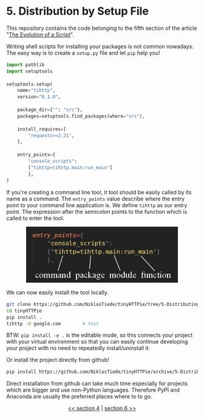 # 5. Distribution by Setup File

This repository contains the code belonging to the fifth section of the article "[The Evolution of a Script](https://the-coding-lab.com/posts/the-evolution-of-a-script/)".

Writing shell scripts for installing your packages is not common nowadays. The easy way is to create a `setup.py` file and let `pip` help you!

```python
import pathlib
import setuptools

setuptools.setup(
    name="tihttp",
    version="0.1.0",

    package_dir={"": "src"},
    packages=setuptools.find_packages(where="src"),

    install_requires=[
        "requests>=2.21",
    ],

    entry_points={
        "console_scripts":
        ["tihttp=tihttp.main:run_main"]
        },
)
```

If you're creating a command line tool, it tool should be easily called by its name as a command. The `entry_points` value describe where the entry point to your command line application is. We define `tihttp` as our entry point. The expression after the semicolon points to the function which is called to enter the tool.

<p align="center">
    <img src="docs/script_entrypoint.png" width="400px">
</p>

We can now easily install the tool locally.

```bash
git clone https://github.com/NiklasTiede/tinyHTTPie/tree/5-Distributing-by-Setup-File.git
cd tinyHTTPie
pip install .
tihttp -H google.com        # test
```

BTW: `pip install -e .` is the editable mode, so this connects your project with your virtual environment so that you can easily continue developing your project with no need to repeatedly install/uninstall it.

Or install the project directly from github!

```bash
pip install https://github.com/NiklasTiede/tinyHTTPie/archive/5-Distributing-by-Setup-File.zip
```

Direct installation from github can take much time especially for projects which are bigger and use non-Python languages. Therefore PyPI and Anaconda are usually the preferred places where to to go.

<div>
<p align="center"><a href="https://github.com/NiklasTiede/tinyHTTPie/tree/4-Distributing-by-Installscript"><< section 4</a> | <a href="https://github.com/NiklasTiede/tinyHTTPie/tree/6-Testing-and-CI">section 6 >></a> </p>
</div>
